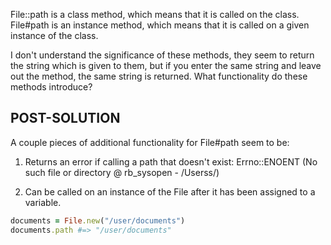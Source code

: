 File::path is a class method, which means that it is called on the class.
File#path is an instance method, which means that it is called on a given
instance of the class.

I don't understand the significance of these methods, they seem to return
the string which is given to them, but if you enter the same string and leave
out the method, the same string is returned. What functionality do these
methods introduce?

## POST-SOLUTION
A couple pieces of additional functionality for File#path seem to be:
1. Returns an error if calling a path that doesn't exist:
Errno::ENOENT (No such file or directory @ rb_sysopen - /Userss/)

2. Can be called on an instance of the File after it has been assigned to a 
variable.
```ruby
documents = File.new("/user/documents")
documents.path #=> "/user/documents"
```